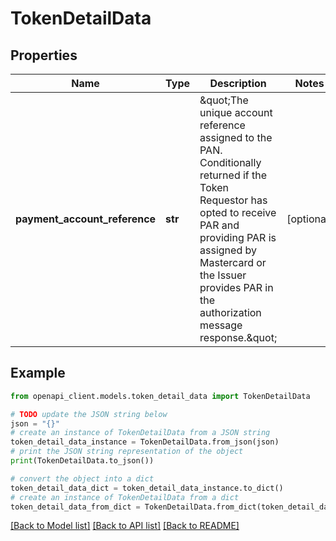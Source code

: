 # TokenDetailData


## Properties

Name | Type | Description | Notes
------------ | ------------- | ------------- | -------------
**payment_account_reference** | **str** | \&quot;The unique account reference assigned to the PAN. Conditionally returned if the Token Requestor has opted to receive PAR and providing PAR is assigned by Mastercard or the Issuer provides PAR in the authorization message response.\&quot;  | [optional] 

## Example

```python
from openapi_client.models.token_detail_data import TokenDetailData

# TODO update the JSON string below
json = "{}"
# create an instance of TokenDetailData from a JSON string
token_detail_data_instance = TokenDetailData.from_json(json)
# print the JSON string representation of the object
print(TokenDetailData.to_json())

# convert the object into a dict
token_detail_data_dict = token_detail_data_instance.to_dict()
# create an instance of TokenDetailData from a dict
token_detail_data_from_dict = TokenDetailData.from_dict(token_detail_data_dict)
```
[[Back to Model list]](../README.md#documentation-for-models) [[Back to API list]](../README.md#documentation-for-api-endpoints) [[Back to README]](../README.md)


